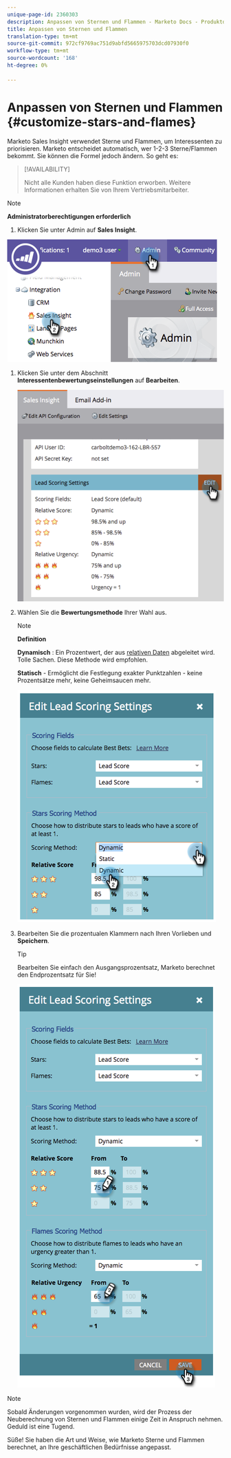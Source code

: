 ```yaml
---
unique-page-id: 2360303
description: Anpassen von Sternen und Flammen - Marketo Docs - Produktdokumentation
title: Anpassen von Sternen und Flammen
translation-type: tm+mt
source-git-commit: 972cf9769ac751d9abfd5665975703dcd07930f0
workflow-type: tm+mt
source-wordcount: '168'
ht-degree: 0%

---
```



# Anpassen von Sternen und Flammen {#customize-stars-and-flames}

Marketo Sales Insight verwendet Sterne und Flammen, um Interessenten zu priorisieren. Marketo entscheidet automatisch, wer 1-2-3 Sterne/Flammen bekommt. Sie können die Formel jedoch ändern. So geht es:

>[!AVAILABILITY]
>
>Nicht alle Kunden haben diese Funktion erworben. Weitere Informationen erhalten Sie von Ihrem Vertriebsmitarbeiter.

>[!NOTE]
>
>**Administratorberechtigungen erforderlich**

1. Klicken Sie unter Admin auf **Sales Insight**.

![](assets/image2014-9-16-13-3a38-3a6.png)

1. Klicken Sie unter dem Abschnitt **Interessentenbewertungseinstellungen** auf **Bearbeiten**.

   ![](assets/image2014-9-16-13-3a38-3a17.png)

1. Wählen Sie die **Bewertungsmethode** Ihrer Wahl aus.

   >[!NOTE]
   >
   >**Definition**
   >
   >**Dynamisch** : Ein Prozentwert, der aus  [relativen Daten](/help/marketo/product-docs/marketo-sales-insight/msi-for-salesforce/features/stars-and-flames/priority-urgency-relative-score-and-best-bets.md) abgeleitet wird. Tolle Sachen. Diese Methode wird empfohlen.
   >
   >**Statisch**  - Ermöglicht die Festlegung exakter Punktzahlen - keine Prozentsätze mehr, keine Geheimsaucen mehr.

   ![](assets/image2014-9-16-13-3a38-3a31.png)

1. Bearbeiten Sie die prozentualen Klammern nach Ihren Vorlieben und **Speichern**.

   >[!TIP]
   >
   >Bearbeiten Sie einfach den Ausgangsprozentsatz, Marketo berechnet den Endprozentsatz für Sie!

   ![](assets/image2014-9-16-13-3a38-3a49.png)

>[!NOTE]
>
>Sobald Änderungen vorgenommen wurden, wird der Prozess der Neuberechnung von Sternen und Flammen einige Zeit in Anspruch nehmen. Geduld ist eine Tugend.

Süße! Sie haben die Art und Weise, wie Marketo Sterne und Flammen berechnet, an Ihre geschäftlichen Bedürfnisse angepasst.
